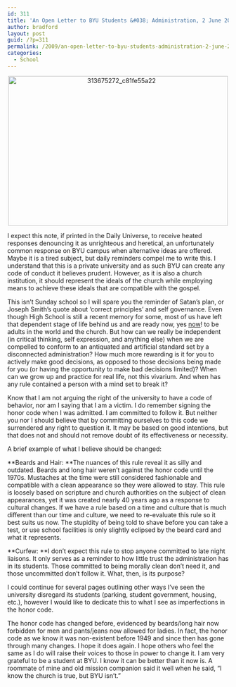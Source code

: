 ```yaml
---
id: 311
title: 'An Open Letter to BYU Students &#038; Administration, 2 June 2009'
author: bradford
layout: post
guid: /?p=311
permalink: /2009/an-open-letter-to-byu-students-administration-2-june-2009
categories:
  - School
---
```

<p style="text-align: center;">
  <img class="aligncenter wp-image-2035 size-full" src="http://bradford.la/wp-content/uploads/2009/06/313675272_c81fe55a22.jpg" alt="313675272_c81fe55a22" width="500" height="340" />
</p>

I expect this note, if printed in the Daily Universe, to receive heated responses denouncing it as unrighteous and heretical, an unfortunately common response on BYU campus when alternative ideas are offered. Maybe it is a tired subject, but daily reminders compel me to write this. I understand that this is a private university and as such BYU can create any code of conduct it believes prudent. However, as it is also a church institution, it should represent the ideals of the church while employing means to achieve these ideals that are compatible with the gospel.<!--more-->

This isn’t Sunday school so I will spare you the reminder of Satan’s plan, or Joseph Smith’s quote about ‘correct principles’ and self governance. Even though High School is still a recent memory for some, most of us have left that dependent stage of life behind us and are ready now, yes <span style="text-decoration: underline;">now</span>! to be adults in the world and the church. But how can we really be independent (in critical thinking, self expression, and anything else) when we are compelled to conform to an antiquated and artificial standard set by a disconnected administration? How much more rewarding is it for you to actively make good decisions, as opposed to those decisions being made for you (or having the opportunity to make bad decisions limited)? When can we grow up and practice for real life, not this vivarium. And when has any rule contained a person with a mind set to break it?

Know that I am not arguing the right of the university to have a code of behavior, nor am I saying that I am a victim. I do remember signing the honor code when I was admitted. I am committed to follow it. But neither you nor I should believe that by committing ourselves to this code we surrendered any right to question it. It may be based on good intentions, but that does not and should not remove doubt of its effectiveness or necessity.

A brief example of what I believe should be changed:

**Beards and Hair: **The nuances of this rule reveal it as silly and outdated. Beards and long hair weren&#8217;t against the honor code until the 1970s. Mustaches at the time were still considered fashionable and compatible with a clean appearance so they were allowed to stay. This rule is loosely based on scripture and church authorities on the subject of clean appearances, yet it was created nearly 40 years ago as a response to cultural changes. If we have a rule based on a time and culture that is much different than our time and culture, we need to re-evaluate this rule so it best suits us now. The stupidity of being told to shave before you can take a test, or use school facilities is only slightly eclipsed by the beard card and what it represents.

**Curfew: **I don&#8217;t expect this rule to stop anyone committed to late night liaisons. It only serves as a reminder to how little trust the administration has in its students. Those committed to being morally clean don&#8217;t need it, and those uncommitted don&#8217;t follow it. What, then, is its purpose?

I could continue for several pages outlining other ways I&#8217;ve seen the university disregard its students (parking, student government, housing, etc.), however I would like to dedicate this to what I see as imperfections in the honor code.

The honor code has changed before, evidenced by beards/long hair now forbidden for men and pants/jeans now allowed for ladies. In fact, the honor code as we know it was non-existent before 1949 and since then has gone through many changes. I hope it does again. I hope others who feel the same as I do will raise their voices to those in power to change it. I am very grateful to be a student at BYU. I know it can be better than it now is. A roommate of mine and old mission companion said it well when he said, &#8220;I know the church is true, but BYU isn&#8217;t.&#8221;